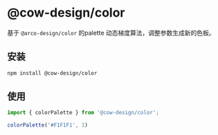 # @cow-design/color
 基于 `@arco-design/color` 的palette 动态梯度算法，调整参数生成新的色板。
## 安装

```bash
npm install @cow-design/color
```
## 使用

```js
import { colorPalette } from '@cow-design/color';

colorPalette('#F1F1F1', 1)


```
